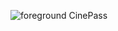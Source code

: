 ![foreground CinePass](https://github.com/MKD-KingMike23/CinePass/assets/156655224/1914ee06-0529-44ef-a4bc-38c95e06a542)
